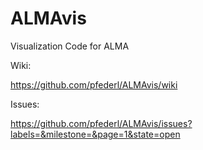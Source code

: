 ALMAvis
=======

Visualization Code for ALMA


Wiki:

https://github.com/pfederl/ALMAvis/wiki

Issues:

https://github.com/pfederl/ALMAvis/issues?labels=&milestone=&page=1&state=open


